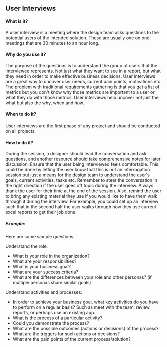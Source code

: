 ## User Interviews

#### What is it?
A user interview is a meeting where the design team asks questions to the potential users of the intended solution. These are usually one on one meetings that are 30 minutes to an hour long. 

#### Why do you use it?
The purpose of the questions is to understand the group of users that the interviewee represents. Not just what they want to see in a report, but what they need in order to make effective business decisions. User interviews are a great way to uncover user needs, current pain points, motivations etc. The problem with traditional requirements gathering is that you get a list of metrics but you don't know why those metrics are important to a user or what they do with those metrics. User interviews help uncover not just the what but also the why, when and how.

#### When to do it?
User interviews are the first phase of any project and should be conducted on all projects.

#### How to do it?
During the session, a designer should lead the conversation and ask questions, and another resource should take comprehensive notes for later discussion. Ensure that the user being interviewed feels comfortable. This could be done by letting the user know that this is not an interrogation  session but just a means for the design team to understand the user's goals, current activities, tasks etc. Remember to steer the conversation in the right direction if the user goes off topic during the interview. Always thank the user for their time at the end of the session. Also, remind the user to bring any existing material they use if you would like to have them walk through it during the interview. For example, you could set up an interview such that in the second half the user walks through how they use current excel reports to get their job done.

##### Example:

Here are some sample questions:

Understand the role:
* What is your role in the organization?
* What are your responsibilities?
* What is your business goal? 
* What are your success criteria?
* What are the differences between your role and other personas? (if multiple personas share similar goals)

Understand activities and processes:
* In order to achieve your business goal, what key activities do you have to perform on a regular basis? Such as meet with the team, review reports, or perhaps use an existing app.
* What is the process of a particular activity?
* Could you demonstrate the process?
* What are the possible outcomes (actions or decisions) of the process?
* What are the triggers for such actions or decisions?
* What are the pain points of the current process/solution?

